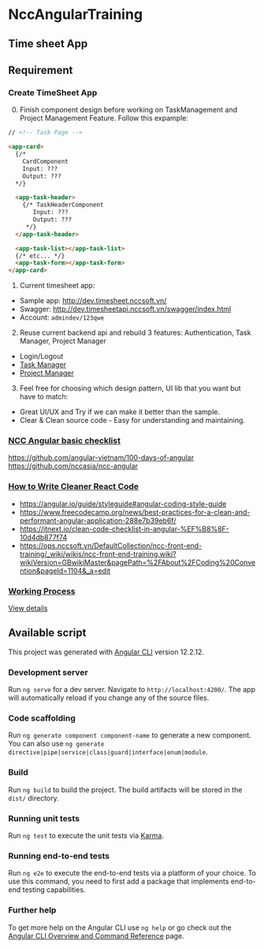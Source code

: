 # NccAngularTraining

## Time sheet App

## Requirement

### Create TimeSheet App

0. Finish component design before working on TaskManagement and Project Management Feature. Follow this expample:

``` html
// <!-- Task Page -->

<app-card>
  {/*
    CardComponent 
    Input: ???
    Output: ???
  */}

  <app-task-header>
    {/* TaskHeaderComponent
       Input: ???
       Output: ???
     */}
  </app-task-header>

  <app-task-list></app-task-list>
  {/* etc... */}
  <app-task-form></app-task-form>
</app-card>

```

1. Current timesheet app:

- Sample app: http://dev.timesheet.nccsoft.vn/
- Swagger: http://dev.timesheetapi.nccsoft.vn/swagger/index.html
- Account: `admindev/123qwe`

2. Reuse current backend api and rebuild 3 features: Authentication, Task Manager, Project Manager

- Login/Logout
- [Task Manager](http://dev.timesheet.nccsoft.vn/app/main/tasks)
- [Project Manager](http://dev.timesheet.nccsoft.vn/app/main/projects)

3. Feel free for choosing which design pattern, UI lib that you want but have to match:

- Great UI/UX and Try if we can make it better than the sample.
- Clear & Clean source code - Easy for understanding and maintaining.

### [NCC Angular basic checklist](https://github.com/angular-vietnam/100-days-of-angular)
https://github.com/angular-vietnam/100-days-of-angular
https://github.com/nccasia/ncc-angular

### [How to Write Cleaner React Code](https://www.freecodecamp.org/news/best-practices-for-a-clean-and-performant-angular-application-288e7b39eb6f/)
- https://angular.io/guide/styleguide#angular-coding-style-guide
- https://www.freecodecamp.org/news/best-practices-for-a-clean-and-performant-angular-application-288e7b39eb6f/
- https://itnext.io/clean-code-checklist-in-angular-%EF%B8%8F-10d4db877f74
- https://ops.nccsoft.vn/DefaultCollection/ncc-front-end-training/_wiki/wikis/ncc-front-end-training.wiki?wikiVersion=GBwikiMaster&pagePath=%2FAbout%2FCoding%20Convention&pageId=1104&_a=edit
### [Working Process](https://ops.nccsoft.vn/DefaultCollection/ncc-front-end-training/_wiki/wikis/ncc-front-end-training.wiki/448/About)

[View details](https://ops.nccsoft.vn/DefaultCollection/ncc-front-end-training/_wiki/wikis/ncc-front-end-training.wiki/448/About)

## Available script

This project was generated with [Angular CLI](https://github.com/angular/angular-cli) version 12.2.12.

### Development server

Run `ng serve` for a dev server. Navigate to `http://localhost:4200/`. The app will automatically reload if you change any of the source files.

### Code scaffolding

Run `ng generate component component-name` to generate a new component. You can also use `ng generate directive|pipe|service|class|guard|interface|enum|module`.

### Build

Run `ng build` to build the project. The build artifacts will be stored in the `dist/` directory.

### Running unit tests

Run `ng test` to execute the unit tests via [Karma](https://karma-runner.github.io).

### Running end-to-end tests

Run `ng e2e` to execute the end-to-end tests via a platform of your choice. To use this command, you need to first add a package that implements end-to-end testing capabilities.

### Further help

To get more help on the Angular CLI use `ng help` or go check out the [Angular CLI Overview and Command Reference](https://angular.io/cli) page.
